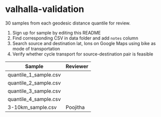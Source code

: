 # valhalla-validation

30 samples from each geodesic distance quantile for review.

1. Sign up for sample by editing this README
2. Find corresponding CSV in data folder and add `notes` column
3. Search source and destination lat, lons on Google Maps using bike as mode of transportation
4. Verify whether cycle transport for source-destination pair is feasible


Sample | Reviewer
-------|---------
quantile_1_sample.csv |
quantile_2_sample.csv | 
quantile_3_sample.csv | 
quantile_4_sample.csv |
3-10km_sample.csv | Poojitha
